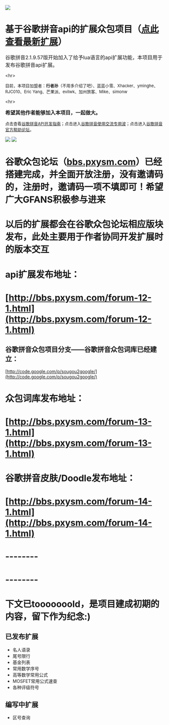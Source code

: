[![](http://www.google.com/ime/pinyin/images/pinyin_logo.png)](http://www.google.com/ime/pinyin/)
# 基于谷歌拼音api的扩展众包项目（[点此查看最新扩展](http://bbs.pxysm.com/forum-12-1.html)） #
<font size='3'>谷歌拼音2.1.9.57版开始加入了给予lua语言的api扩展功能，本项目用于发布谷歌拼音api扩展。</font>


&lt;hr&gt;

<font size='2'>目前，本项目加盟者：<b>行者孙</b>（不用多介绍了吧）、蓝蓝小雪、Xhacker、yminghe、RJC010、Eric Yang、芒果派、evilwk、加州旅客、Mike、simonw</font>

&lt;hr&gt;


<font size='3'><b>希望其他作者能够加入本项目，一起做大。</b></font>

<font size='2'>点击查看<a href='http://www.google.com/ime/pinyin/api.html'>谷歌拼音API开发指南</a>；点击进入<a href='https://wave.google.com/wave/#restored:wave:googlewave.com!w%252B-UMCiel0J'>谷歌拼音使用交流专用波</a>；点击进入<a href='http://www.google.cn/luntan/pinyin'>谷歌拼音官方帮助论坛</a>。</font>

[![](http://www.google.com/ime/pinyin/images/pinyin_demo.gif)](http://www.google.com/ime/pinyin/)
[![](http://www.google.com/ime/pinyin/images/down.gif)](http://dl.google.com/pinyin/v2/GooglePinyinInstaller.exe)

# 谷歌众包论坛（[bbs.pxysm.com](http://bbs.pxysm.com)）已经搭建完成，并全面开放注册，没有邀请码的，注册时，邀请码一项不填即可！希望广大GFANS积极参与进来 #

# 以后的扩展都会在谷歌众包论坛相应版块发布，此处主要用于作者协同开发扩展时的版本交互 #

# api扩展发布地址： #
# [http://bbs.pxysm.com/forum-12-1.html](http://bbs.pxysm.com/forum-12-1.html) #


## 谷歌拼音众包项目分支——谷歌拼音众包词库已经建立： ##
[http://code.google.com/p/sougou2google/](http://code.google.com/p/sougou2google/)

# 众包词库发布地址： #
# [http://bbs.pxysm.com/forum-13-1.html](http://bbs.pxysm.com/forum-13-1.html) #

# 谷歌拼音皮肤/Doodle发布地址： #
# [http://bbs.pxysm.com/forum-14-1.html](http://bbs.pxysm.com/forum-14-1.html) #

# -------- #
# -------- #
# 下文已tooooooold，是项目建成初期的内容，留下作为纪念:) #

## 已发布扩展 ##
  * 名人语录
  * 尾号限行
  * 基金列表
  * 常用数学序号
  * 高等数学常用公式
  * MOSFET常用公式速查
  * 各种评级符号

## 编写中扩展 ##
  * 区号查询


